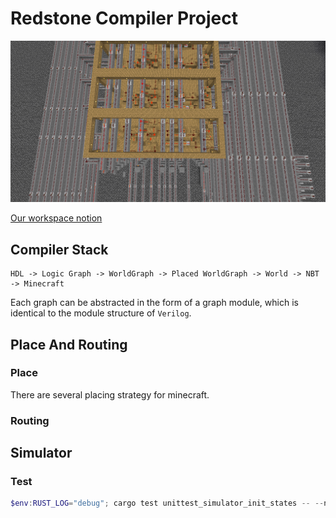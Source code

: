 # Redstone Compiler Project

![](image.png)

[Our workspace notion](https://www.notion.so/redstone-compiler/cdb890c3984a4bb780ba8d30feca029b?v=990dff724b0c414daafb6d459ab4a400&pvs=4) 

## Compiler Stack

```
HDL -> Logic Graph -> WorldGraph -> Placed WorldGraph -> World -> NBT -> Minecraft
```

Each graph can be abstracted in the form of a graph module, which is identical to the module structure of `Verilog`.

## Place And Routing

### Place

There are several placing strategy for minecraft. 

### Routing

## Simulator

### Test

```ps1
$env:RUST_LOG="debug"; cargo test unittest_simulator_init_states -- --nocapture
```

